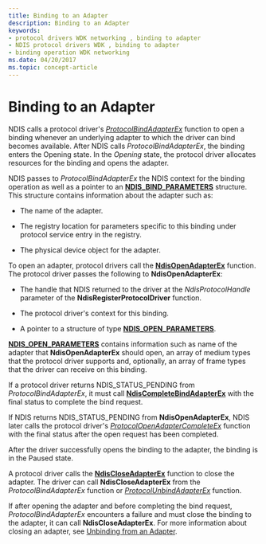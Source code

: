 ```yaml
---
title: Binding to an Adapter
description: Binding to an Adapter
keywords:
- protocol drivers WDK networking , binding to adapter
- NDIS protocol drivers WDK , binding to adapter
- binding operation WDK networking
ms.date: 04/20/2017
ms.topic: concept-article
---
```


# Binding to an Adapter





NDIS calls a protocol driver's [*ProtocolBindAdapterEx*](/windows-hardware/drivers/ddi/ndis/nc-ndis-protocol_bind_adapter_ex) function to open a binding whenever an underlying adapter to which the driver can bind becomes available. After NDIS calls *ProtocolBindAdapterEx*, the binding enters the Opening state. In the *Opening* state, the protocol driver allocates resources for the binding and opens the adapter.

NDIS passes to *ProtocolBindAdapterEx* the NDIS context for the binding operation as well as a pointer to an [**NDIS\_BIND\_PARAMETERS**](/windows-hardware/drivers/ddi/ndis/ns-ndis-_ndis_bind_parameters) structure. This structure contains information about the adapter such as:

-   The name of the adapter.

-   The registry location for parameters specific to this binding under protocol service entry in the registry.

-   The physical device object for the adapter.

To open an adapter, protocol drivers call the [**NdisOpenAdapterEx**](/windows-hardware/drivers/ddi/ndis/nf-ndis-ndisopenadapterex) function. The protocol driver passes the following to **NdisOpenAdapterEx**:

-   The handle that NDIS returned to the driver at the *NdisProtocolHandle* parameter of the **NdisRegisterProtocolDriver** function.

-   The protocol driver's context for this binding.

-   A pointer to a structure of type [**NDIS\_OPEN\_PARAMETERS**](/windows-hardware/drivers/ddi/ndis/ns-ndis-_ndis_open_parameters).

[**NDIS\_OPEN\_PARAMETERS**](/windows-hardware/drivers/ddi/ndis/ns-ndis-_ndis_open_parameters) contains information such as name of the adapter that **NdisOpenAdapterEx** should open, an array of medium types that the protocol driver supports and, optionally, an array of frame types that the driver can receive on this binding.

If a protocol driver returns NDIS\_STATUS\_PENDING from *ProtocolBindAdapterEx*, it must call [**NdisCompleteBindAdapterEx**](/windows-hardware/drivers/ddi/ndis/nf-ndis-ndiscompletebindadapterex) with the final status to complete the bind request.

If NDIS returns NDIS\_STATUS\_PENDING from **NdisOpenAdapterEx**, NDIS later calls the protocol driver's [*ProtocolOpenAdapterCompleteEx*](/windows-hardware/drivers/ddi/ndis/nc-ndis-protocol_open_adapter_complete_ex) function with the final status after the open request has been completed.

After the driver successfully opens the binding to the adapter, the binding is in the Paused state.

A protocol driver calls the [**NdisCloseAdapterEx**](/windows-hardware/drivers/ddi/ndis/nf-ndis-ndiscloseadapterex) function to close the adapter. The driver can call **NdisCloseAdapterEx** from the *ProtocolBindAdapterEx* function or [*ProtocolUnbindAdapterEx*](/windows-hardware/drivers/ddi/ndis/nc-ndis-protocol_unbind_adapter_ex) function.

If after opening the adapter and before completing the bind request, *ProtocolBindAdapterEx* encounters a failure and must close the binding to the adapter, it can call **NdisCloseAdapterEx**. For more information about closing an adapter, see [Unbinding from an Adapter](unbinding-from-an-adapter.md).

 

